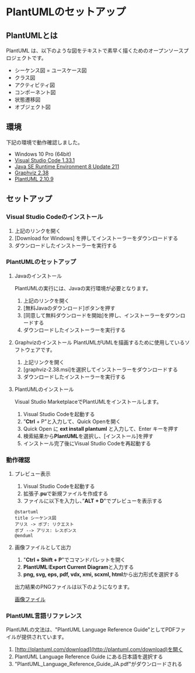 # PlantUMLのセットアップ

## PlantUMLとは

PlantUML は、以下のような図をテキストで素早く描くためのオープンソースプロジェクトです。

- シーケンス図
= ユースケース図
- クラス図
- アクティビティ図
- コンポーネント図
- 状態遷移図
- オブジェクト図

## 環境

下記の環境で動作確認しました。

- Windows 10 Pro (64bit)
- [Visual Studio Code 1.33.1](https://code.visualstudio.com/)
- [Java SE Runtime Environment 8 Update 211](https://www.java.com/ja/download/)
- [Graphviz 2.38](https://graphviz.gitlab.io/_pages/Download/Download_windows.html)
- [PlantUML 2.10.9](https://marketplace.visualstudio.com/items?itemName=jebbs.plantuml)

## セットアップ

### Visual Studio Codeのインストール

1. 上記のリンクを開く
2. [Download for Windows] を押してインストーラーをダウンロードする
3. ダウンロードしたインストーラーを実行する

### PlantUMLのセットアップ

1. Javaのインストール
   
   PlantUMLの実行には、Javaの実行環境が必要となります。
   
   1. 上記のリンクを開く
   2. [無料Javaのダウンロード]ボタンを押す
   3. [同意して無料ダウンロードを開始]を押し、インストーラーをダウンロードする
   4. ダウンロードしたインストーラーを実行する

2. Graphvizのインストール
   PlantUMLがUMLを描画するために使用しているソフトウェアです。

   1. 上記リンクを開く
   2. [graphviz-2.38.msi]を選択してインストーラーをダウンロードする
   3. ダウンロードしたインストーラーを実行する
   
3. PlantUMLのインストール
   
   Visual Studio MarketplaceでPlantUMLをインストールします。

   1. Visual Studio Codeを起動する
   2. ”**Ctrl** + P"と入力して、Quick Openを開く
   3. Quick Open に **ext install plantuml** と入力して、Enter キーを押す 
   4. 検索結果から**PlantUML**を選択し、[インストール]を押す
   5. インストール完了後にVisual Studio Codeを再起動する

### 動作確認

1. プレビュー表示
   
   1. Visual Studio Codeを起動する
   2. 拡張子.**pu**で新規ファイルを作成する
   3. ファイルに以下を入力し、”**ALT + D**"でプレビューを表示する
   
   ```test.pu
   @startuml
   title シーケンス図
   アリス -> ボブ: リクエスト
   ボブ --> アリス: レスポンス
   @enduml
   ```

2. 画像ファイルとして出力
   
   1. "**Ctrl + Shift + P**"でコマンドパレットを開く
   2. **PlantUML:Export Current Diagram**と入力する
   3. **png, svg, eps, pdf, vdx, xmi, scxml, html**から出力形式を選択する
   
   出力結果のPNGファイルは以下のようになります。

   [画像ファイル](./シーケンス図.png)


### PlantUML言語リファレンス

PlantUMLの文法は、"PlantUML Language Reference Guide"としてPDFファイルが提供されています。

1. [http://plantuml.com/download](http://plantuml.com/download)を開く
2. PlantUML Language Reference Guide にある日本語を選択する
3. "PlantUML_Language_Reference_Guide_JA.pdf"がダウンロードされる